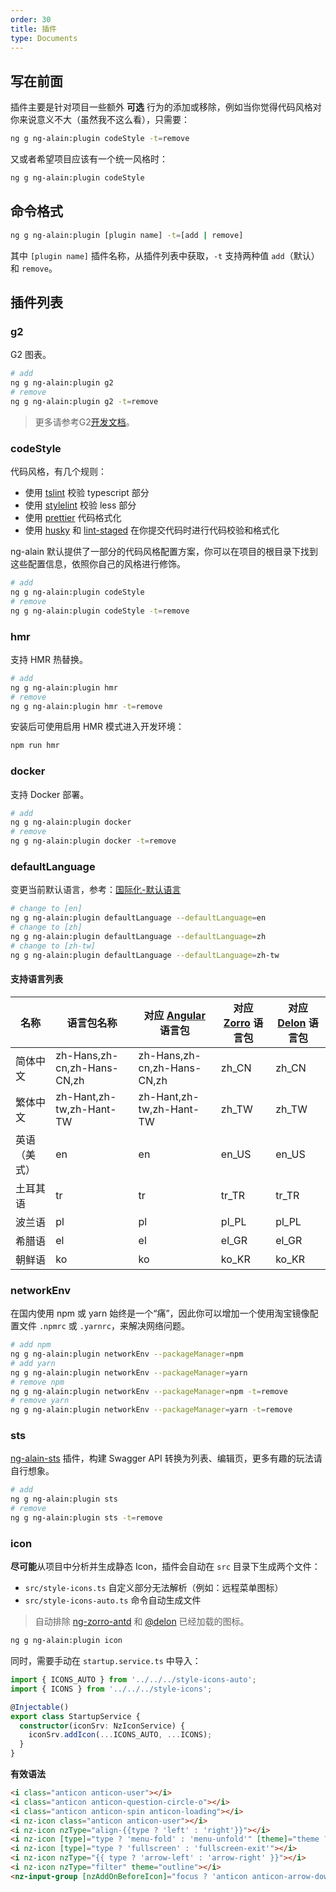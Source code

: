 ```yaml
---
order: 30
title: 插件
type: Documents
---
```


## 写在前面

插件主要是针对项目一些额外 **可选** 行为的添加或移除，例如当你觉得代码风格对你来说意义不大（虽然我不这么看），只需要：

```bash
ng g ng-alain:plugin codeStyle -t=remove
```

又或者希望项目应该有一个统一风格时：

```bash
ng g ng-alain:plugin codeStyle
```

## 命令格式

```bash
ng g ng-alain:plugin [plugin name] -t=[add | remove]
```

其中 `[plugin name]` 插件名称，从插件列表中获取，`-t` 支持两种值 `add`（默认） 和 `remove`。

## 插件列表

### g2

G2 图表。

```bash
# add
ng g ng-alain:plugin g2
# remove
ng g ng-alain:plugin g2 -t=remove
```

> 更多请参考G2[开发文档](/chart)。

### codeStyle

代码风格，有几个规则：

- 使用 [tslint](https://github.com/palantir/tslint) 校验 typescript 部分
- 使用 [stylelint](https://github.com/stylelint/stylelint) 校验 less 部分
- 使用 [prettier](https://github.com/prettier/prettier) 代码格式化
- 使用 [husky](https://github.com/typicode/husky) 和 [lint-staged](https://github.com/okonet/lint-staged) 在你提交代码时进行代码校验和格式化

ng-alain 默认提供了一部分的代码风格配置方案，你可以在项目的根目录下找到这些配置信息，依照你自己的风格进行修饰。

```bash
# add
ng g ng-alain:plugin codeStyle
# remove
ng g ng-alain:plugin codeStyle -t=remove
```

### hmr

支持 HMR 热替换。

```bash
# add
ng g ng-alain:plugin hmr
# remove
ng g ng-alain:plugin hmr -t=remove
```

安装后可使用启用 HMR 模式进入开发环境：

```bash
npm run hmr
```

### docker

支持 Docker 部署。

```bash
# add
ng g ng-alain:plugin docker
# remove
ng g ng-alain:plugin docker -t=remove
```

### defaultLanguage

变更当前默认语言，参考：[国际化-默认语言](/docs/i18n#默认语言)

```bash
# change to [en]
ng g ng-alain:plugin defaultLanguage --defaultLanguage=en
# change to [zh]
ng g ng-alain:plugin defaultLanguage --defaultLanguage=zh
# change to [zh-tw]
ng g ng-alain:plugin defaultLanguage --defaultLanguage=zh-tw
```

#### 支持语言列表

| 名称     | 语言包名称                  | 对应 [Angular](https://github.com/angular/angular/tree/master/packages/common/locales) 语言包         | 对应 [Zorro](http://ng.ant.design/docs/i18n/zh#%E6%94%AF%E6%8C%81%E8%AF%AD%E8%A8%80) 语言包 | 对应 [Delon](/theme/locale) 语言包 |
| -------- | --------------------------- | --------------------------- | ----------------- | ----------------- |
| 简体中文 | zh-Hans,zh-cn,zh-Hans-CN,zh | zh-Hans,zh-cn,zh-Hans-CN,zh | zh_CN             | zh_CN             |
| 繁体中文 | zh-Hant,zh-tw,zh-Hant-TW    | zh-Hant,zh-tw,zh-Hant-TW    | zh_TW             | zh_TW             |
| 英语（美式）    | en        | en           | en_US             | en_US        |
| 土耳其语       | tr     | tr        | tr_TR            | tr_TR       |
| 波兰语    | pl     | pl        | pl_PL            | pl_PL       |
| 希腊语    | el     | el        | el_GR            | el_GR       |
| 朝鲜语    | ko     | ko        | ko_KR            | ko_KR       |

### networkEnv

在国内使用 npm 或 yarn 始终是一个“痛”，因此你可以增加一个使用淘宝镜像配置文件 `.npmrc` 或 `.yarnrc`，来解决网络问题。

```bash
# add npm
ng g ng-alain:plugin networkEnv --packageManager=npm
# add yarn
ng g ng-alain:plugin networkEnv --packageManager=yarn
# remove npm
ng g ng-alain:plugin networkEnv --packageManager=npm -t=remove
# remove yarn
ng g ng-alain:plugin networkEnv --packageManager=yarn -t=remove
```

### sts

[ng-alain-sts](https://github.com/ng-alain/sts) 插件，构建 Swagger API 转换为列表、编辑页，更多有趣的玩法请自行想象。

```bash
# add
ng g ng-alain:plugin sts
# remove
ng g ng-alain:plugin sts -t=remove
```

### icon

**尽可能**从项目中分析并生成静态 Icon，插件会自动在 `src` 目录下生成两个文件：

- `src/style-icons.ts` 自定义部分无法解析（例如：远程菜单图标）
- `src/style-icons-auto.ts` 命令自动生成文件

> 自动排除 [ng-zorro-antd](https://github.com/NG-ZORRO/ng-zorro-antd/blob/master/components/icon/nz-icon.service.ts#L6) 和 [@delon](https://github.com/ng-alain/delon/blob/master/packages/theme/src/theme.module.ts#L33) 已经加载的图标。

```bash
ng g ng-alain:plugin icon
```

同时，需要手动在 `startup.service.ts` 中导入：

```ts
import { ICONS_AUTO } from '../../../style-icons-auto';
import { ICONS } from '../../../style-icons';

@Injectable()
export class StartupService {
  constructor(iconSrv: NzIconService) {
    iconSrv.addIcon(...ICONS_AUTO, ...ICONS);
  }
}
```

**有效语法**

```html
<i class="anticon anticon-user"></i>
<i class="anticon anticon-question-circle-o"></i>
<i class="anticon anticon-spin anticon-loading"></i>
<i nz-icon class="anticon anticon-user"></i>
<i nz-icon nzType="align-{{type ? 'left' : 'right'}}"></i>
<i nz-icon [type]="type ? 'menu-fold' : 'menu-unfold'" [theme]="theme ? 'outline' : 'fill'"></i>
<i nz-icon [type]="type ? 'fullscreen' : 'fullscreen-exit'"></i>
<i nz-icon nzType="{{ type ? 'arrow-left' : 'arrow-right' }}"></i>
<i nz-icon nzType="filter" theme="outline"></i>
<nz-input-group [nzAddOnBeforeIcon]="focus ? 'anticon anticon-arrow-down' : 'anticon anticon-search'"></nz-input-group>
```
